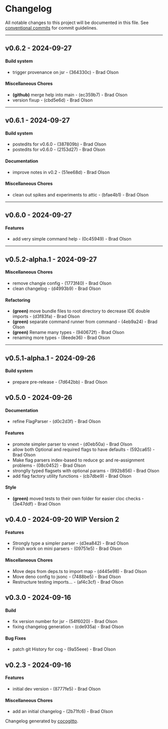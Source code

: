 # Changelog
All notable changes to this project will be documented in this file. See [conventional commits](https://www.conventionalcommits.org/) for commit guidelines.

- - -
## v0.6.2 - 2024-09-27
#### Build system
- trigger provenance on jsr - (364330c) - Brad Olson
#### Miscellaneous Chores
- **(github)** merge help into main - (ec359b7) - Brad Olson
- version fixup - (cbd5e6d) - Brad Olson

- - -

## v0.6.1 - 2024-09-27
#### Build system
- postedits for v0.6.0 - (387809b) - Brad Olson
- postedits for v0.6.0 - (2153d27) - Brad Olson
#### Documentation
- improve notes in v0.2 - (51ee68d) - Brad Olson
#### Miscellaneous Chores
- clean out spikes and experiments to attic - (bfae4b1) - Brad Olson

- - -

## v0.6.0 - 2024-09-27
#### Features
- add very simple command help - (0c45949) - Brad Olson

- - -
## v0.5.2-alpha.1 - 2024-09-27
#### Miscellaneous Chores
- remove changie config - (1773f40) - Brad Olson
- clean changelog - (d4993b9) - Brad Olson
#### Refactoring
- **(green)** move bundle files to root directory to decrease IDE double imports - (d3f83fa) - Brad Olson
- **(green)** separate command runner from command - (4eb9a24) - Brad Olson
- **(green)** Rename many types - (940672f) - Brad Olson
- renaming more types - (8eede36) - Brad Olson

- - -

## v0.5.1-alpha.1 - 2024-09-26
#### Build system
- prepare pre-release - (7d642bb) - Brad Olson

## v0.5.0 - 2024-09-26
#### Documentation
- refine FlagParser - (d0c2d3f) - Brad Olson
#### Features
- promote simpler parser to vnext - (d0eb50a) - Brad Olson
- allow both Optional and required flags to have defaults - (592ca65) - Brad Olson
- Make flag parsers index-based to reduce gc and re-assignment problems - (08c0452) - Brad Olson
- stronglly typed flagsets with optional params - (992b856) - Brad Olson
- add flag factory utility functions - (cb7dbe9) - Brad Olson
#### Style
- **(green)** moved tests to their own folder for easier cloc checks - (3e47ddf) - Brad Olson

## v0.4.0 - 2024-09-20 WIP Version 2
#### Features
- Strongly type a simpler parser - (d3ea842) - Brad Olson
- Finish work on mini parsers - (09751e5) - Brad Olson
#### Miscellaneous Chores
- Move deps from deps.ts to import map - (d445e98) - Brad Olson
- Move deno config to jsonc - (7488be5) - Brad Olson
- Restructure testing imports... - (af4c3cf) - Brad Olson

## v0.3.0 - 2024-09-16
#### Build
- fix version number for jsr - (54f6020) - Brad Olson
- fixing changelog generation - (cde935a) - Brad Olson
#### Bug Fixes
- patch git History for cog - (9a55eee) - Brad Olson

## v0.2.3 - 2024-09-16
#### Features
- initial dev version - (8777fe5) - Brad Olson
#### Miscellaneous Chores
- add an initial changelog - (2b71fc6) - Brad Olson

Changelog generated by [cocogitto](https://github.com/cocogitto/cocogitto).